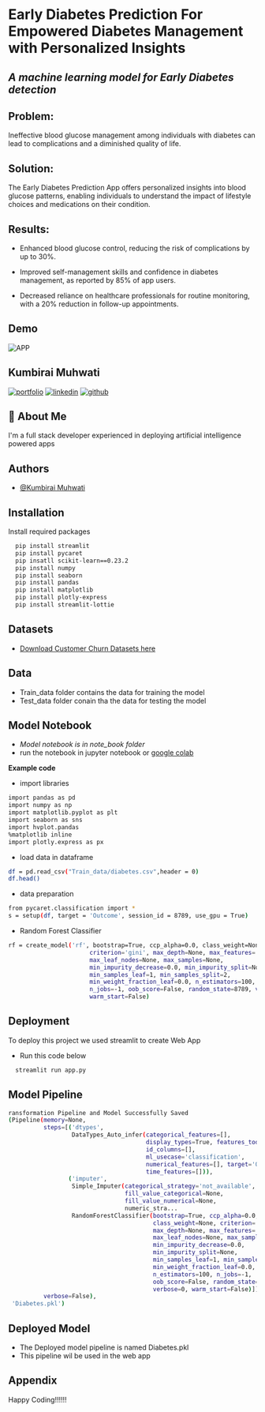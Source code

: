 
# Early Diabetes Prediction For Empowered Diabetes Management with Personalized Insights

##  *A machine learning model  for Early Diabetes detection*

## Problem: 
Ineffective blood glucose management among individuals with diabetes can lead to complications and a diminished quality of life.

## Solution: 
The Early Diabetes Prediction App offers personalized insights into blood glucose patterns, enabling individuals to understand the impact of lifestyle choices and medications on their condition.

## Results:

- Enhanced blood glucose control, reducing the risk of complications by up to 30%.

- Improved self-management skills and confidence in diabetes management, as reported by 85% of app users.

- Decreased reliance on healthcare professionals for routine monitoring, with a 20% reduction in follow-up appointments.
## Demo


![APP](https://drive.google.com/uc?id=1qd7Og6ij_KCO_0n8s7n8Y3CxSURyPqFn&export=download)


## Kumbirai Muhwati
[![portfolio](https://img.shields.io/badge/my_portfolio-000?style=for-the-badge&logo=ko-fi&logoColor=white)](https://tapiwachamb.github.io/kmuhwati/)
[![linkedin](https://img.shields.io/badge/linkedin-0A66C2?style=for-the-badge&logo=linkedin&logoColor=white)](https://www.linkedin.com/in/https://linkedin.com/in/kumbirai-muhwati/)
[![github](https://img.shields.io/badge/github-1DA1F2?style=for-the-badge&logo=githubr&logoColor=white)](https://github.com/kmuhwati)


## 🚀 About Me
I'm a full stack developer experienced in deploying artificial intelligence powered apps


## Authors

- [@Kumbirai Muhwati](https://github.com/kmuhwati)


## Installation

Install required packages 

```bash
  pip install streamlit
  pip install pycaret
  pip insatll scikit-learn==0.23.2
  pip install numpy
  pip install seaborn 
  pip install pandas
  pip install matplotlib
  pip install plotly-express
  pip install streamlit-lottie
```
    
## Datasets
- [Download Customer Churn Datasets here](https://www.kaggle.com/mathchi/diabetes-data-set)
## Data
- Train_data folder contains the data for training the model
- Test_data folder conain tha the data for testing the model 


## Model Notebook
- *Model notebook is in note_book folder*
- run the notebook in jupyter notebook or [google colab](https://colab.research.google.com/)


**Example code**
- import libraries

```bash
import pandas as pd
import numpy as np
import matplotlib.pyplot as plt
import seaborn as sns
import hvplot.pandas
%matplotlib inline
import plotly.express as px
```
- load data in dataframe
```bash
df = pd.read_csv("Train_data/diabetes.csv",header = 0)
df.head()
```
- data preparation
```bash
from pycaret.classification import *
s = setup(df, target = 'Outcome', session_id = 8789, use_gpu = True)
```
- Random Forest Classifier
```bash
rf = create_model('rf', bootstrap=True, ccp_alpha=0.0, class_weight=None,
                       criterion='gini', max_depth=None, max_features='auto',
                       max_leaf_nodes=None, max_samples=None,
                       min_impurity_decrease=0.0, min_impurity_split=None,
                       min_samples_leaf=1, min_samples_split=2,
                       min_weight_fraction_leaf=0.0, n_estimators=100,
                       n_jobs=-1, oob_score=False, random_state=8789, verbose=True,
                       warm_start=False)
```
## Deployment

To deploy this project we used streamlit to create Web App
- Run this code below

```bash
  streamlit run app.py 
```


## Model Pipeline

```bash
ransformation Pipeline and Model Successfully Saved
(Pipeline(memory=None,
          steps=[('dtypes',
                  DataTypes_Auto_infer(categorical_features=[],
                                       display_types=True, features_todrop=[],
                                       id_columns=[],
                                       ml_usecase='classification',
                                       numerical_features=[], target='Outcome',
                                       time_features=[])),
                 ('imputer',
                  Simple_Imputer(categorical_strategy='not_available',
                                 fill_value_categorical=None,
                                 fill_value_numerical=None,
                                 numeric_stra...
                  RandomForestClassifier(bootstrap=True, ccp_alpha=0.0,
                                         class_weight=None, criterion='gini',
                                         max_depth=None, max_features='auto',
                                         max_leaf_nodes=None, max_samples=None,
                                         min_impurity_decrease=0.0,
                                         min_impurity_split=None,
                                         min_samples_leaf=1, min_samples_split=2,
                                         min_weight_fraction_leaf=0.0,
                                         n_estimators=100, n_jobs=-1,
                                         oob_score=False, random_state=8789,
                                         verbose=0, warm_start=False)]],
          verbose=False),
 'Diabetes.pkl')

```


## Deployed Model
- The Deployed model pipeline  is named Diabetes.pkl
- This pipeline wil be used in the web app
## Appendix

Happy Coding!!!!!!


